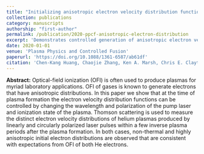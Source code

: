 ```yaml
---
title: "Initializing anisotropic electron velocity distribution functions in optical-field ionized plasmas"
collection: publications
category: manuscripts
authorship: "first-author"
permalink: /publication/2020-ppcf-anisotropic-electron-distribution
excerpt: 'Demonstrates controlled generation of anisotropic electron velocity distributions in optical-field ionized helium plasmas through laser polarization control, enabling systematic study of plasma kinetic instabilities with Thomson scattering diagnostics.'
date: 2020-01-01
venue: 'Plasma Physics and Controlled Fusion'
paperurl: 'https://doi.org/10.1088/1361-6587/ab61df'
citation: 'Chen-Kang Huang, Chaojie Zhang, Ken A. Marsh, Chris E. Clayton, Chaojie Joshi, "Initializing anisotropic electron velocity distribution functions in optical-field ionized plasmas," <i>Plasma Phys. Control. Fusion</i> 62, 025023 (2020).'
---
```


**Abstract:**
Optical-field ionization (OFI) is often used to produce plasmas for myriad laboratory applications. OFI of gases is known to generate electrons that have anisotropic distributions. In this paper we show that at the time of plasma formation the electron velocity distribution functions can be controlled by changing the wavelength and polarization of the pump laser and ionization state of the plasma. Thomson scattering is used to measure the distinct electron velocity distributions of helium plasmas produced by linearly and circularly polarized laser pulses within a few inverse plasma periods after the plasma formation. In both cases, non-thermal and highly anisotropic initial electron distributions are observed that are consistent with expectations from OFI of both He electrons.
